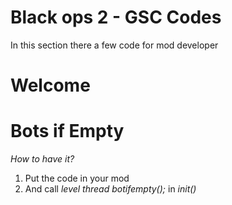 # Black ops 2 - GSC Codes
In this section there a few code for mod developer
# Welcome

# Bots if Empty 
*How to have it?*
1. Put the code in your mod
2. And call *level thread botifempty();* in *init()*
